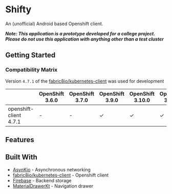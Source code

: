 # Shifty

An (unofficial) Android based Openshift client.

***Note: This application is a prototype developed for a college project. Please do not use this application with anything other than a test cluster***

## Getting Started

### Compatibility Matrix

Version `4.7.1` of the [fabric8io/kubernetes-client](https://github.com/fabric8io/kubernetes-client) was used for development

|                           | OpenShift  3.6.0 | OpenShift  3.7.0  | OpenShift  3.9.0  | OpenShift 3.10.0 | OpenShift 3.11.0 | OpenShift 4.1.0 | OpenShift 4.2.0 |
|---------------------------|------------------|-------------------|-------------------|------------------|------------------|-----------------|-----------------|
| openshift-client 4.7.1    | -                | -                 | ✓                 | ✓                | ✓                | ✓               | ✓               |

## Features

## Built With

- [AsynKio](https://github.com/CuriousNikhil/AsynKio) - Asynchronous networking
- [fabric8io/kubernetes-client](https://github.com/fabric8io/kubernetes-client) - Openshift client
- [Firebase](https://firebase.google.com/) - Backend storage
- [MaterialDrawerKt](https://github.com/zsmb13/MaterialDrawerKt) - Navigation drawer


